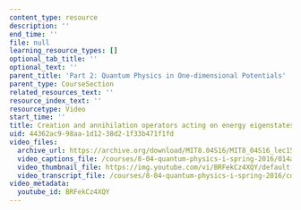 ```yaml
---
content_type: resource
description: ''
end_time: ''
file: null
learning_resource_types: []
optional_tab_title: ''
optional_text: ''
parent_title: 'Part 2: Quantum Physics in One-dimensional Potentials'
parent_type: CourseSection
related_resources_text: ''
resource_index_text: ''
resourcetype: Video
start_time: ''
title: Creation and annihilation operators acting on energy eigenstates
uid: 44362ac9-98aa-1d12-38d2-1f33b471f1fd
video_files:
  archive_url: https://archive.org/download/MIT8.04S16/MIT8_04S16_lec15_s3_300k.mp4
  video_captions_file: /courses/8-04-quantum-physics-i-spring-2016/014a7cc9d84356cfbef6838eb3b31a9d_BRFekCz4XQY.vtt
  video_thumbnail_file: https://img.youtube.com/vi/BRFekCz4XQY/default.jpg
  video_transcript_file: /courses/8-04-quantum-physics-i-spring-2016/cd974cc2a2d0b25a57e70bbdec86dfa2_BRFekCz4XQY.pdf
video_metadata:
  youtube_id: BRFekCz4XQY
---
```

